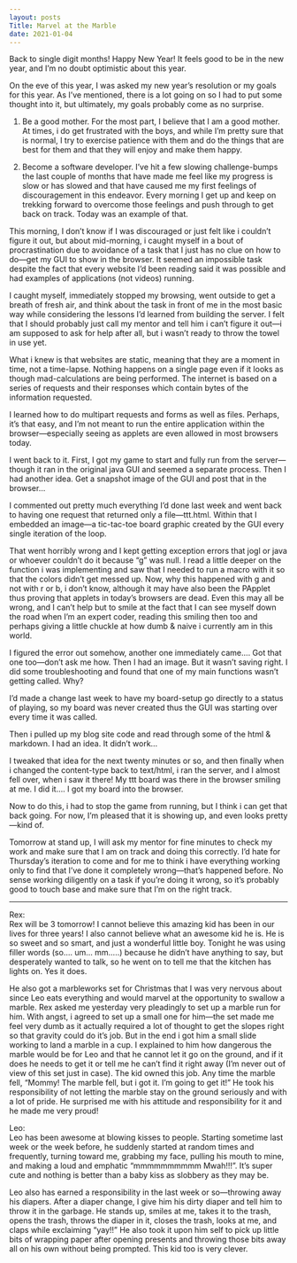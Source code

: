 ```yaml
---
layout: posts
Title: Marvel at the Marble
date: 2021-01-04
---
```


Back to single digit months!  Happy New Year!  It feels good to be in the new year, and I’m no doubt optimistic about this year.  

On the eve of this year, I was asked my new year’s resolution or my goals for this year.  As I’ve mentioned, there is a lot going on so I had to put some thought into it, but ultimately, my goals probably come as no surprise.

1.  Be a good mother.  For the most part, I believe that I am a good mother.  At times, i do get frustrated with the boys, and while I’m pretty sure that is normal, I try to exercise patience with them and do the things that are best for them and that they will enjoy and make them happy. 

2.  Become a software developer.  I’ve hit a few slowing challenge-bumps the last couple of months that have made me feel like my progress is slow or has slowed and that have caused me my first feelings of discouragement in this endeavor.  Every morning I get up and keep on trekking forward to overcome those feelings and push through to get back on track.  Today was an example of that.

This morning, I don’t know if I was discouraged or just felt like i couldn’t figure it out, but about mid-morning, i caught myself in a bout of procrastination due to avoidance of a task that I just has no clue on how to do—get my GUI to show in the browser.  It seemed an impossible task despite the fact that every website I’d been reading said it was possible and had examples of applications (not videos) running.  

I caught myself, immediately stopped my browsing, went outside to get a breath of fresh air, and think about the task in front of me in the most basic way while considering the lessons I’d learned from building the server.  I felt that I should probably just call my mentor and tell him i can’t figure it out—i am supposed to ask for help after all, but i wasn’t ready to throw the towel in use yet.  

What i knew is that websites are static, meaning that they are a moment in time, not a time-lapse.  Nothing happens on a single page even if it looks as though mad-calculations are being performed.  The internet is based on a series of requests and their responses which contain bytes of the information requested.  

I learned how to do multipart requests and forms as well as files.  Perhaps, it’s that easy, and I’m not meant to run the entire application within the browser—especially seeing as applets are even allowed in most browsers today.  

I went back to it.  First, I got my game to start and fully run from the server—though it ran in the original java GUI and seemed a separate process.  Then I had another idea.  Get a snapshot image of the GUI and post that in the browser…

I commented out pretty much everything I’d done last week and went back to having one request that returned only a file—ttt.html.  Within that I embedded an image—a tic-tac-toe board graphic created by the GUI every single iteration of the loop. 

That went horribly wrong and I kept getting exception errors that jogl or java or whoever couldn’t do it because “g” was null.  I read a little deeper on the function i was implementing and saw that I needed to run a macro with it so that the colors didn’t get messed up.  Now, why this happened with g and not with r or b, i don’t know, although it may have also been the PApplet thus proving that applets in today’s browsers are dead.  Even this may all be wrong, and I can’t help but to smile at the fact that I can see myself down the road when I’m an expert coder, reading this smiling then too and perhaps giving a little chuckle at how dumb & naive i currently am in this world.  

I figured the error out somehow, another one immediately came…. Got that one too—don’t ask me how.  Then I had an image.  But it wasn’t saving right.  I did some troubleshooting and found that one of my main functions wasn’t getting called.  Why? 

I’d made a change last week to have my board-setup go directly to a status of playing, so my board was never created thus the GUI was starting over every time it was called.  

Then i pulled up my blog site code and read through some of the html & markdown.  I had an idea.  It didn’t work…

I tweaked that idea for the next twenty minutes or so, and then finally when i changed the content-type back to text/html, i ran the server, and I almost fell over, when i saw it there!  My ttt board was there in the browser smiling at me.  I did it…. I got my board into the browser.  

Now to do this, i had to stop the game from running, but I think i can get that back going.  For now, I’m pleased that it is showing up, and even looks pretty—kind of.  

Tomorrow at stand up, I will ask my mentor for fine minutes to check my work and make sure that I am on track and doing this correctly.  I’d hate for Thursday’s iteration to come and for me to think i have everything working only to find that I’ve done it completely wrong—that’s happened before.  No sense working diligently on a task if you’re doing it wrong, so it’s probably good to touch base and make sure that I’m on the right track.

***
Rex:  
Rex will be 3 tomorrow!  I cannot believe this amazing kid has been in our lives for three years!  I also cannot believe what an awesome kid he is.  He is so sweet and so smart, and just a wonderful little boy.  Tonight he was using filler words (so…. um… mm…..) because he didn’t have anything to say, but desperately wanted to talk, so he went on to tell me that the kitchen has lights on.  Yes it does. 

He also got a marbleworks set for Christmas that I was very nervous about since Leo eats everything and would marvel at the opportunity to swallow a marble.  Rex asked me yesterday very pleadingly to set up a marble run for him.  With angst, i agreed to set up a small one for him—the set made me feel very dumb as it actually required a lot of thought to get the slopes right so that gravity could do it’s job.  But in the end i got him a small slide working to land a marble in a cup.  I explained to him how dangerous the marble would be for Leo and that he cannot let it go on the ground, and if it does he needs to get it or tell me he can’t find it right away (I’m never out of view of this set just in case).  The kid owned this job.  Any time the marble fell, “Mommy! The marble fell, but i got it.  I’m going to get it!”  He took his responsibility of not letting the marble stay on the ground seriously and with a lot of pride.  He surprised me with his attitude and responsibility for it and he made me very proud!

Leo:  
Leo has been awesome at blowing kisses to people.  Starting sometime last week or the week before, he suddenly started at random times and frequently, turning toward me, grabbing my face, pulling his mouth to mine, and making a loud and emphatic “mmmmmmmmmm Mwah!!!”.  It’s super cute and nothing is better than a baby kiss as slobbery as they may be.  

Leo also has earned a responsibility in the last week or so—throwing away his diapers.  After a diaper change, I give him his dirty diaper and tell him to throw it in the garbage.  He stands up, smiles at me, takes it to the trash, opens the trash, throws the diaper in it, closes the trash, looks at me, and claps while exclaiming “yay!!”  He also took it upon him self to pick up little bits of wrapping paper after opening presents and throwing those bits away all on his own without being prompted.  This kid too is very clever.  
